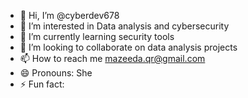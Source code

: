 - 👋 Hi, I’m @cyberdev678
- 👀 I’m interested in Data analysis and cybersecurity
- 🌱 I’m currently learning security tools
- 💞️ I’m looking to collaborate on data analysis projects
- 📫 How to reach me mazeeda.qr@gmail.com
- 😄 Pronouns: She
- ⚡ Fun fact: 

<!---
cyberdev678/cyberdev678 is a ✨ special ✨ repository because its `README.md` (this file) appears on your GitHub profile.
You can click the Preview link to take a look at your changes.
--->
